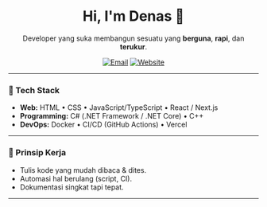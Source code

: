 <!-- Profil README - Denas -->
<h1 align="center">Hi, I'm Denas 👋</h1>
<p align="center">
  Developer yang suka membangun sesuatu yang <b>berguna</b>, <b>rapi</b>, dan <b>terukur</b>.
</p>

<p align="center">
  <a href="mailto:denasdys@gmail.com"><img alt="Email" src="https://img.shields.io/badge/Email-hello@denas.dev-0A66C2?style=for-the-badge&logo=gmail&logoColor=white"></a>
  <a href="https://doko-team.store/" target="_blank"><img alt="Website" src="https://img.shields.io/badge/Website-denas.dev-111?style=for-the-badge&logo=vercel&logoColor=white"></a>
</p>

---

### 🔧 Tech Stack
- **Web:** HTML • CSS • JavaScript/TypeScript • React / Next.js  
- **Programming:** C# (.NET Framework / .NET Core) • C++
- **DevOps:** Docker • CI/CD (GitHub Actions) • Vercel  

---

### 📝 Prinsip Kerja
- Tulis kode yang mudah dibaca & dites.
- Automasi hal berulang (script, CI).
- Dokumentasi singkat tapi tepat.

---

